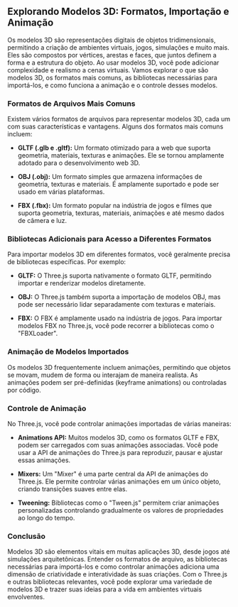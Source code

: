 ## Explorando Modelos 3D: Formatos, Importação e Animação

Os modelos 3D são representações digitais de objetos tridimensionais, permitindo a criação de ambientes virtuais, jogos, simulações e muito mais. Eles são compostos por vértices, arestas e faces, que juntos definem a forma e a estrutura do objeto. Ao usar modelos 3D, você pode adicionar complexidade e realismo a cenas virtuais. Vamos explorar o que são modelos 3D, os formatos mais comuns, as bibliotecas necessárias para importá-los, e como funciona a animação e o controle desses modelos.

### Formatos de Arquivos Mais Comuns

Existem vários formatos de arquivos para representar modelos 3D, cada um com suas características e vantagens. Alguns dos formatos mais comuns incluem:

- **GLTF (.glb e .gltf):** Um formato otimizado para a web que suporta geometria, materiais, texturas e animações. Ele se tornou amplamente adotado para o desenvolvimento web 3D.

- **OBJ (.obj):** Um formato simples que armazena informações de geometria, texturas e materiais. É amplamente suportado e pode ser usado em várias plataformas.

- **FBX (.fbx):** Um formato popular na indústria de jogos e filmes que suporta geometria, texturas, materiais, animações e até mesmo dados de câmera e luz.

### Bibliotecas Adicionais para Acesso a Diferentes Formatos

Para importar modelos 3D em diferentes formatos, você geralmente precisa de bibliotecas específicas. Por exemplo:

- **GLTF:** O Three.js suporta nativamente o formato GLTF, permitindo importar e renderizar modelos diretamente.

- **OBJ:** O Three.js também suporta a importação de modelos OBJ, mas pode ser necessário lidar separadamente com texturas e materiais.

- **FBX:** O FBX é amplamente usado na indústria de jogos. Para importar modelos FBX no Three.js, você pode recorrer a bibliotecas como o "FBXLoader".

### Animação de Modelos Importados

Os modelos 3D frequentemente incluem animações, permitindo que objetos se movam, mudem de forma ou interajam de maneira realista. As animações podem ser pré-definidas (keyframe animations) ou controladas por código.

### Controle de Animação

No Three.js, você pode controlar animações importadas de várias maneiras:

- **Animations API:** Muitos modelos 3D, como os formatos GLTF e FBX, podem ser carregados com suas animações associadas. Você pode usar a API de animações do Three.js para reproduzir, pausar e ajustar essas animações.

- **Mixers:** Um "Mixer" é uma parte central da API de animações do Three.js. Ele permite controlar várias animações em um único objeto, criando transições suaves entre elas.

- **Tweening:** Bibliotecas como o "Tween.js" permitem criar animações personalizadas controlando gradualmente os valores de propriedades ao longo do tempo.

### Conclusão

Modelos 3D são elementos vitais em muitas aplicações 3D, desde jogos até simulações arquitetônicas. Entender os formatos de arquivo, as bibliotecas necessárias para importá-los e como controlar animações adiciona uma dimensão de criatividade e interatividade às suas criações. Com o Three.js e outras bibliotecas relevantes, você pode explorar uma variedade de modelos 3D e trazer suas ideias para a vida em ambientes virtuais envolventes.